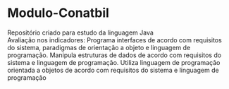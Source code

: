 # Modulo-Conatbil
Repositório criado para estudo da linguagem Java  
Avaliação nos indicadores:
Programa interfaces de acordo com requisitos do sistema, paradigmas de orientação a objeto e linguagem de programação.
Manipula estruturas de dados de acordo com requisitos do sistema e linguagem de programação.
Utiliza linguagem de programação orientada a objetos de acordo com requisitos do sistema e linguagem de programação
